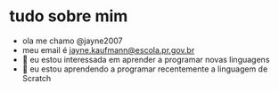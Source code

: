 #  tudo sobre mim

- ola me chamo  @jayne2007
- meu email é jayne.kaufmann@escola.pr.gov.br
- 👀 eu estou interessada em aprender a programar novas linguagens 
- 🌱 eu estou aprendendo a programar recentemente a linguagem de Scratch

